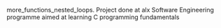 more_functions_nested_loops. Project done at alx Software Engineering programme aimed at learning C programming fundamentals
